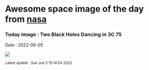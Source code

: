 
# Awesome space image of the day from [nasa](https://api.nasa.gov/)

### Today image : Two Black Holes Dancing in 3C 75

Date : 2022-06-05


![](https://apod.nasa.gov/apod/image/2206/3c75_chandraNRAO_960.jpg)

<small>Latest update : Sun Jun  5 15:14:54 2022</small>


